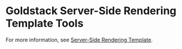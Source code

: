 # Goldstack Server-Side Rendering Template Tools

For more information, see [Server-Side Rendering Template](https://goldstack.party/templates/ssr).
